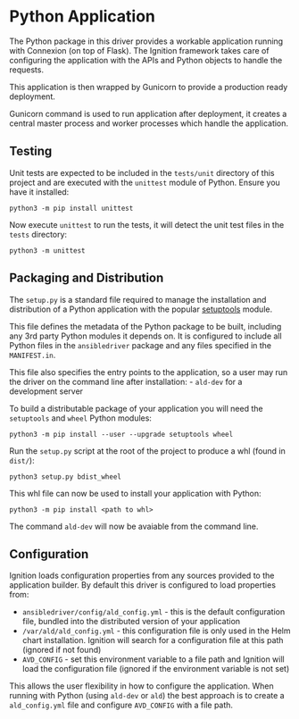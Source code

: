 # Python Application

The Python package in this driver provides a workable application running with Connexion (on top of Flask). The Ignition framework takes care of configuring the application with the APIs and Python objects to handle the requests.

This application is then wrapped by Gunicorn to provide a production ready deployment. 

Gunicorn command is used to run application after deployment, it creates a central master process and worker processes which handle the application.

## Testing 

Unit tests are expected to be included in the `tests/unit` directory of this project and are executed with the `unittest` module of Python. Ensure you have it installed:

```
python3 -m pip install unittest
```

Now execute `unittest` to run the tests, it will detect the unit test files in the `tests` directory:

```
python3 -m unittest
```

## Packaging and Distribution 

The `setup.py` is a standard file required to manage the installation and distribution of a Python application with the popular [setuptools](https://pypi.org/project/setuptools/) module.

This file defines the metadata of the Python package to be built, including any 3rd party Python modules it depends on. It is configured to include all Python files in the `ansibledriver` package and any files specified in the `MANIFEST.in`.

This file also specifies the entry points to the application, so a user may run the driver on the command line after installation:
    - `ald-dev` for a development server

To build a distributable package of your application you will need the `setuptools` and `wheel` Python modules:

```
python3 -m pip install --user --upgrade setuptools wheel
```

Run the `setup.py` script at the root of the project to produce a whl (found in `dist/`):

```
python3 setup.py bdist_wheel
```

This whl file can now be used to install your application with Python:

```
python3 -m pip install <path to whl>
```

The command `ald-dev` will now be avaiable from the command line.

## Configuration

Ignition loads configuration properties from any sources provided to the application builder. By default this driver is configured to load properties from:

- `ansibledriver/config/ald_config.yml` - this is the default configuration file, bundled into the distributed version of your application
- `/var/ald/ald_config.yml` - this configuration file is only used in the Helm chart installation. Ignition will search for a configuration file at this path (ignored if not found)
- `AVD_CONFIG` - set this environment variable to a file path and Ignition will load the configuration file (ignored if the environment variable is not set)

This allows the user flexibility in how to configure the application. When running with Python (using `ald-dev` or `ald`) the best approach is to create a `ald_config.yml` file and configure `AVD_CONFIG` with a file path. 